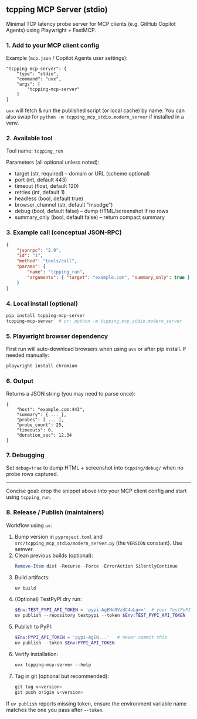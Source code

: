 ## tcpping MCP Server (stdio)

Minimal TCP latency probe server for MCP clients (e.g. GitHub Copilot Agents) using Playwright + FastMCP.

### 1. Add to your MCP client config
Example (`mcp.json` / Copilot Agents user settings):
```jsonc
"tcpping-mcp-server": {
	"type": "stdio",
	"command": "uvx",
	"args": [
		"tcpping-mcp-server"
	]
}
```
`uvx` will fetch & run the published script (or local cache) by name. You can also swap for `python -m tcpping_mcp_stdio.modern_server` if installed in a venv.

### 2. Available tool
Tool name: `tcpping_run`

Parameters (all optional unless noted):
- target (str, required) – domain or URL (scheme optional)
- port (int, default 443)
- timeout (float, default 120)
- retries (int, default 1)
- headless (bool, default true)
- browser_channel (str, default "msedge")
- debug (bool, default false) – dump HTML/screenshot if no rows
- summary_only (bool, default false) – return compact summary

### 3. Example call (conceptual JSON-RPC)
```json
{
	"jsonrpc": "2.0",
	"id": "1",
	"method": "tools/call",
	"params": {
		"name": "tcpping_run",
		"arguments": { "target": "example.com", "summary_only": true }
	}
}
```

### 4. Local install (optional)
```bash
pip install tcpping-mcp-server
tcpping-mcp-server  # or: python -m tcpping_mcp_stdio.modern_server
```

### 5. Playwright browser dependency
First run will auto-download browsers when using `uvx` or after pip install. If needed manually:
```bash
playwright install chromium
```

### 6. Output
Returns a JSON string (you may need to parse once):
```
{
	"host": "example.com:443",
	"summary": { ... },
	"probes": [ ... ],
	"probe_count": 25,
	"timeouts": 0,
	"duration_sec": 12.34
}
```

### 7. Debugging
Set `debug=true` to dump HTML + screenshot into `tcpping/debug/` when no probe rows captured.

---
Concise goal: drop the snippet above into your MCP client config and start using `tcpping_run`.

### 8. Release / Publish (maintainers)
Workflow using `uv`:

1. Bump version in `pyproject.toml` and `src/tcpping_mcp_stdio/modern_server.py` (the `VERSION` constant). Use semver.
2. Clean previous builds (optional):
	```powershell
	Remove-Item dist -Recurse -Force -ErrorAction SilentlyContinue
	```
3. Build artifacts:
	```powershell
	uv build
	```
4. (Optional) TestPyPI dry run:
	```powershell
	$Env:TEST_PYPI_API_TOKEN = 'pypi-AgENdGVzdC4uLg=='  # your TestPyPI token
	uv publish --repository testpypi --token $Env:TEST_PYPI_API_TOKEN
	```
5. Publish to PyPI:
	```powershell
	$Env:PYPI_API_TOKEN = 'pypi-AgEN...'   # never commit this
	uv publish --token $Env:PYPI_API_TOKEN
	```
6. Verify installation:
	```powershell
	uvx tcpping-mcp-server --help
	```
7. Tag in git (optional but recommended):
	```powershell
	git tag v<version>
	git push origin v<version>
	```

If `uv publish` reports missing token, ensure the environment variable name matches the one you pass after `--token`.
